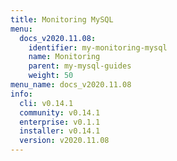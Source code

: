 ```yaml
---
title: Monitoring MySQL
menu:
  docs_v2020.11.08:
    identifier: my-monitoring-mysql
    name: Monitoring
    parent: my-mysql-guides
    weight: 50
menu_name: docs_v2020.11.08
info:
  cli: v0.14.1
  community: v0.14.1
  enterprise: v0.1.1
  installer: v0.14.1
  version: v2020.11.08
---
```


